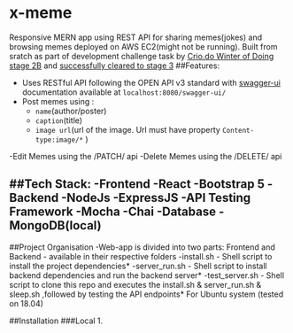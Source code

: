 # x-meme

Responsive MERN app using REST API for sharing memes(jokes) and browsing memes deployed on AWS EC2(might not be running).
Built from sratch as part of development challenge task by [Crio.do Winter of Doing stage 2B](https://www.crio.do/crio-winter-of-doing/) and [successfully cleared to stage 3](https://www.linkedin.com/posts/dg-divyanshu-gupta_criowinterofdoing-restapi-docker-activity-6768909918272671744-UVmy)
##Features:
 - Uses RESTful API following the OPEN API v3 standard with [swagger-ui](https://swagger.io/tools/swagger-ui/) documentation available at ```localhost:8080/swagger-ui/```
 - Post memes using :
   * `name`(author/poster)
   * `caption`(title)
   * `image url`(url of the image. Url must have property `Content-type:image/*` ) 
 
-Edit Memes using the /PATCH/ api
-Delete Memes using the /DELETE/ api

##Tech Stack:
-Frontend
  -React
  -Bootstrap 5
-Backend
  -NodeJs
  -ExpressJS
  -API Testing Framework
    -Mocha
    -Chai
-Database
  -MongoDB(local)
  -

##Project Organisation
-Web-app is divided into two parts: Frontend and Backend - available in their respective folders
-install.sh - Shell script to install the project dependencies*
-server_run.sh - Shell script to install backend dependencies and run the backend server*
-test_server.sh - Shell script to clone this repo and executes the install.sh & server_run.sh & sleep.sh ,followed by testing the API endpoints*
For Ubuntu system (tested on 18.04)

##Installation
###Local
1. 
  
